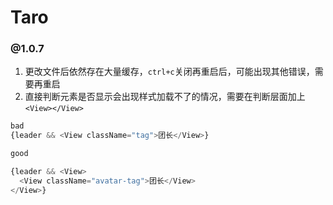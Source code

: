 # Taro
### @1.0.7
1. 更改文件后依然存在大量缓存，`ctrl+c`关闭再重启后，可能出现其他错误，需要再重启
2. 直接判断元素是否显示会出现样式加载不了的情况，需要在判断层面加上`<View></View>`
```js
bad
{leader && <View className="tag">团长</View>}

good

{leader && <View>
  <View className="avatar-tag">团长</View> 
</View>}
```
